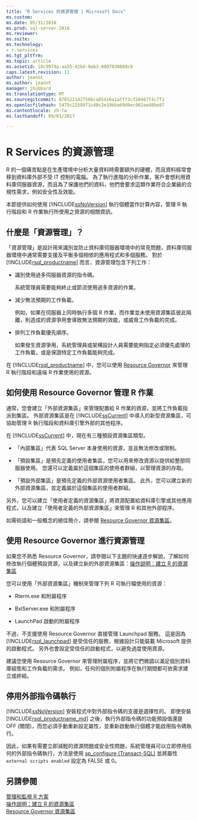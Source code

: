 ```yaml
---
title: "R Services 的資源管理 | Microsoft Docs"
ms.custom: 
ms.date: 05/31/2016
ms.prod: sql-server-2016
ms.reviewer: 
ms.suite: 
ms.technology:
- r-services
ms.tgt_pltfrm: 
ms.topic: article
ms.assetid: 18c9978a-aa55-42bd-9ab3-8097030888c9
caps.latest.revision: 11
author: jeannt
ms.author: jeannt
manager: jhubbard
ms.translationtype: MT
ms.sourcegitcommit: 876522142756bca05416a1afff3cf10467f4c7f1
ms.openlocfilehash: 5475c2258971c48c2e19bba69d9ec962ae48be87
ms.contentlocale: zh-tw
ms.lasthandoff: 09/01/2017

---
```

# <a name="resource-governance-for-r-services"></a>R Services 的資源管理
  R 的一個痛苦點是在生產環境中分析大量資料時需要額外的硬體，而且資料經常會移到資料庫外部不受 IT 控制的電腦。  為了執行進階的分析作業，客戶會想利用資料庫伺服器資源，而且為了保護他們的資料，他們會要求這類作業符合企業級的合規性需求，例如安全性及效能。  
  
 本節提供如何使用 [!INCLUDE[ssNoVersion](../../includes/ssnoversion-md.md)] 執行個體當作計算內容，管理 R 執行階段和 R 作業執行所使用之資源的相關資訊。  
  
## <a name="what-is-resource-governance"></a>什麼是「資源管理」？  
 「資源管理」是設計用來識別並防止資料庫伺服器環境中的常見問題，資料庫伺服器環境中通常需要支援及平衡多個相依的應用程式和多個服務。 對於 [!INCLUDE[rsql_productname](../../includes/rsql-productname-md.md)] 而言，資源管理包含下列工作：  
  
-   識別使用過多伺服器資源的指令碼。  
  
     系統管理員需要能夠終止或節流使用過多資源的作業。  
  
-   減少無法預期的工作負載。  
  
     例如，如果在伺服器上同時執行多個 R 作業，而作業並未使用資源集區彼此隔離，則造成的資源爭用會導致無法預期的效能，或威脅工作負載的完成。  
  
-   排列工作負載優先順序。  
  
     如果發生資源爭用，系統管理員或架構設計人員需要能夠指定必須優先處理的工作負載，或是保證特定工作負載能夠完成。  
  
 在 [!INCLUDE[rsql_productname](../../includes/rsql-productname-md.md)] 中，您可以使用 [Resource Governor](../../relational-databases/resource-governor/resource-governor.md) 來管理 R 執行階段和遠端 R 作業使用的資源。  
  
## <a name="how-to-use-resource-governor-to-manage-r-jobs"></a>如何使用 Resource Governor 管理 R 作業  
 通常，您會建立「外部資源集區」來管理配置給 R 作業的資源，並將工作負載指派到集區。 外部資源集區是在 [!INCLUDE[ssCurrent](../../includes/sscurrent-md.md)] 中導入的新型資源集區，可協助管理 R 執行階段和資料庫引擎外部的其他程序。  
  
 在 [!INCLUDE[ssCurrent](../../includes/sscurrent-md.md)] 中，現在有三種預設資源集區類型。  
  
-   「內部集區」代表 SQL Server 本身使用的資源，並且無法修改或限制。  
  
-   「預設集區」是預先定義的使用者集區，您可以用來修改資源以提供給整部伺服器使用。 您還可以定義屬於這個集區的使用者群組，以管理資源的存取。  
  
-   「預設外部集區」是預先定義的外部資源使用者集區。 此外，您可以建立新的外部資源集區，並定義屬於這個集區的使用者群組。  
  
 另外，您可以建立「使用者定義的資源集區」將資源配置給資料庫引擎或其他應用程式，以及建立「使用者定義的外部資源集區」來管理 R 和其他外部程序。  
  
 如需術語和一般概念的絕佳簡介，請參閱 [Resource Governor 資源集區](../../relational-databases/resource-governor/resource-governor-resource-pool.md)。  

  
## <a name="resource-management-using-resource-governor"></a>使用 Resource Governor 進行資源管理 

   如果您不熟悉 Resource Governor，請參閱以下主題的快速逐步解說，了解如何修改執行個體預設資源，以及建立新的外部資源集區：[操作說明：建立 R 的資源集區](../../advanced-analytics/r-services/how-to-create-a-resource-pool-for-r.md)   
  
 您可以使用「外部資源集區」機制來管理下列 R 可執行檔使用的資源：  
  
-   Rterm.exe 和附屬程序  
  
-   BxlServer.exe 和附屬程序  
  
-   LaunchPad 啟動的附屬程序  
  
 不過，不支援使用 Resource Governor 直接管理 Launchpad 服務。 這是因為 [!INCLUDE[rsql_launchpad](../../includes/rsql-launchpad-md.md)] 是受信任的服務，根據設計只能裝載 Microsoft 提供的啟動程式。 另外也會設定受信任的啟動程式，以避免過度使用資源。  
  
 建議您使用 Resource Governor 來管理附屬程序，並將它們微調以滿足個別資料庫組態和工作負載的需求。  例如，任何的個別附屬程序在執行期間都可依需求建立或終結。  
  
## <a name="disable-external-script-execution"></a>停用外部指令碼執行  
 [!INCLUDE[ssNoVersion](../../includes/ssnoversion-md.md)] 安裝程式中對外部指令碼的支援是選擇性的。 即使安裝 [!INCLUDE[rsql_productname_md](../../includes/rsql-productname-md.md)] 之後，執行外部指令碼的功能預設值還是 OFF (關閉)，而您必須手動重新設定屬性，並重新啟動執行個體才能啟用指令碼執行。  
  
 因此，如果有需要立即減輕的資源問題或安全性問題，系統管理員可以立即停用任何的外部指令碼執行，方法是使用 [sp_configure &#40;Transact-SQL&#41;](../../relational-databases/system-stored-procedures/sp-configure-transact-sql.md) 並將屬性 `external scripts enabled` 設定為 FALSE 或 0。  
  
## <a name="see-also"></a>另請參閱  
 [管理和監視 R 方案](../../advanced-analytics/r-services/managing-and-monitoring-r-solutions.md)  
 [操作說明：建立 R 的資源集區](../../advanced-analytics/r-services/how-to-create-a-resource-pool-for-r.md)  
 [Resource Governor 資源集區](../../relational-databases/resource-governor/resource-governor-resource-pool.md)
  


